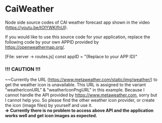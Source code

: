 # CaiWeather
Node side source codes of CAI weather forecast app shown in the video (https://youtu.be/tOlYWKifhUI).

If you would like to use this source code for your application, replace the following code by your own APPID provided by https://openweathermap.org/.

[File: server -> routes.js]
const appID = "(Replace to your APP ID)"


### !!! CAUTION !!!
~~Currently the URL (https://www.metaweather.com/static/img/weather/) to get the weather icon is unavailable. 
This URL is assigned to the variant "weatherIconURL" & "weatherIconPngURL" in this example. 
Because I cannot handle the API provided by https://www.metaweather.com, sorry but I cannot help you. 
So please find the other weather icon provider, or create the icon (image files) by yourself and use it.
<br>
**=> Currently there is no problem to access above API and the application works well and get icon images as expected.**
